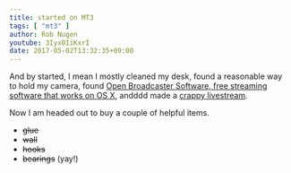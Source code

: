 ```yaml
---
title: started on MT3
tags: [ "mt3" ]
author: Rob Nugen
youtube: 3Iyx0IiKxrI
date: 2017-05-02T13:32:35+09:00
---
```


And by started, I mean I mostly cleaned my desk, found a reasonable
way to hold my camera, found
[Open Broadcaster Software, free streaming software that works on OS X](https://obsproject.com/),
andddd made a [crappy livestream](https://youtu.be/3Iyx0IiKxrI).

Now I am headed out to buy a couple of helpful items.

* ~~glue~~
* ~~wall~~
* ~~hooks~~
* ~~bearings~~  (yay!)



